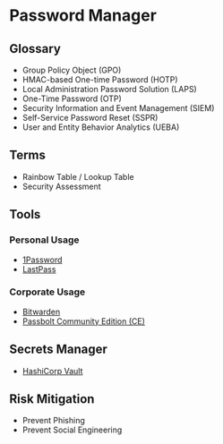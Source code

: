 # Password Manager

## Glossary

- Group Policy Object (GPO)
- HMAC-based One-time Password (HOTP)
- Local Administration Password Solution (LAPS)
- One-Time Password (OTP)
- Security Information and Event Management (SIEM)
- Self-Service Password Reset (SSPR)
- User and Entity Behavior Analytics (UEBA)

## Terms

- Rainbow Table / Lookup Table
- Security Assessment

## Tools

### Personal Usage

- [1Password](/1password.md)
- [LastPass](/lastpass.md)

### Corporate Usage

- [Bitwarden](/bitwarden.md)
- [Passbolt Community Edition (CE)](/passbolt-ce.md)

## Secrets Manager

- [HashiCorp Vault](/hashicorp/vault/README.md)

<!--
KeePass
Rippling
Keeper Password Manager
-->

## Risk Mitigation

- Prevent Phishing
- Prevent Social Engineering

<!--
Sanitization
Remover usuários que não precisam ter acesso a determinadas coisas
-->
